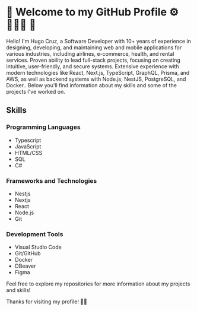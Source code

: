 # 👋 Welcome to my GitHub Profile  ⚙️ 👨🏻‍💻 🚀 

Hello! I'm Hugo Cruz, a Software Developer with 10+ years of experience in designing, developing, and maintaining web and mobile
applications for various industries, including airlines, e-commerce, health, and rental services. Proven ability to
lead full-stack projects, focusing on creating intuitive, user-friendly, and secure systems. Extensive experience
with modern technologies like React, Next.js, TypeScript, GraphQL, Prisma, and AWS, as well as backend
systems with Node.js, NestJS, PostgreSQL, and Docker.. Below you'll find information about my skills and some of the projects I've worked on.

## Skills

### Programming Languages
- Typescript
- JavaScript
- HTML/CSS
- SQL
- C#

### Frameworks and Technologies
- Nestjs
- Nextjs
- React
- Node.js
- Git

### Development Tools
- Visual Studio Code
- Git/GitHub
- Docker 
- DBeaver
- Figma


Feel free to explore my repositories for more information about my projects and skills!


Thanks for visiting my profile! 🙌🏻
